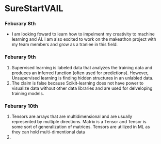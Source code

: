 # SureStartVAIL
### Feburary 8th
- I am looking foward to learn how to impelment my creativity to machine learning and AI. I am also excited to work on the makeathon project with my team members and grow as a traniee in this field.
### Feburary 9th
1. Supervised learning is labeled data that analyzes the training data and produces an inferred function (often used for predictions). However, Unsupervised learning is finding hidden structures in an unlabled data. 
2. The claim is false because Scikit-learning does not have power to visualize data without other data libraries and are used for delveloping training models.
### Feburary 10th
1. Tensors are arrays that are multidimensional and are usually represented by multiple directions. Matrix is a Tensor and Tensor is some sort of generalization of matrices. Tensors are utilized in ML as they can hold multi-dimentional data 
2. 


